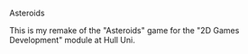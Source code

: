 Asteroids

This is my remake of the "Asteroids" game for the "2D Games Development" module at Hull Uni.
